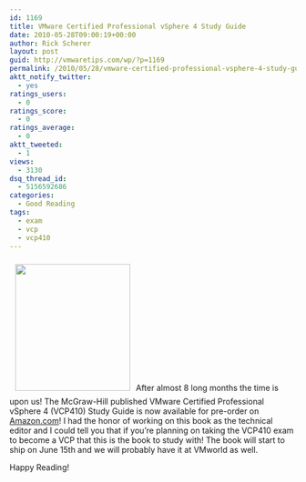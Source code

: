 ```yaml
---
id: 1169
title: VMware Certified Professional vSphere 4 Study Guide
date: 2010-05-28T09:00:19+00:00
author: Rick Scherer
layout: post
guid: http://vmwaretips.com/wp/?p=1169
permalink: /2010/05/28/vmware-certified-professional-vsphere-4-study-guide/
aktt_notify_twitter:
  - yes
ratings_users:
  - 0
ratings_score:
  - 0
ratings_average:
  - 0
aktt_tweeted:
  - 1
views:
  - 3130
dsq_thread_id:
  - 5156592686
categories:
  - Good Reading
tags:
  - exam
  - vcp
  - vcp410
---
```

<img class="alignright size-full wp-image-1170" style="margin: 10px;" title="vcp410-book" src="http://vmwaretips.com/wp/wp-content/uploads/2010/05/vcp410-book.jpg" alt="" width="202" height="223" srcset="http://www.vmwaretips.com/wp/wp-content/uploads/2010/05/vcp410-book.jpg 336w, http://www.vmwaretips.com/wp/wp-content/uploads/2010/05/vcp410-book-270x300.jpg 270w" sizes="(max-width: 202px) 100vw, 202px" />After almost 8 long months the time is upon us! The McGraw-Hill published VMware Certified Professional vSphere 4 (VCP410) Study Guide is now available for pre-order on <a href="http://www.amazon.com/VMware-Certified-Professional-vSphere-Certification/dp/0071633685/ref=sr_1_1?ie=UTF8&s=books&qid=1275061917&sr=8-1" target="_blank">Amazon.com</a>! I had the honor of working on this book as the technical editor and I could tell you that if you&#8217;re planning on taking the VCP410 exam to become a VCP that this is the book to study with! The book will start to ship on June 15th and we will probably have it at VMworld as well.

Happy Reading!